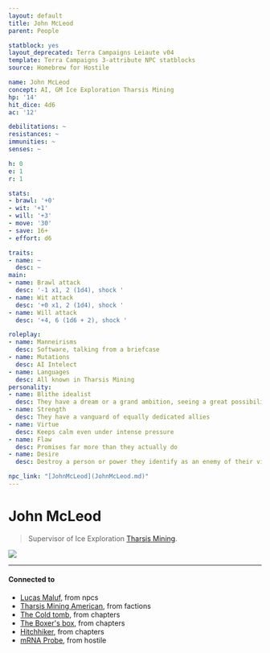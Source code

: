 ```yaml
---
layout: default
title: John McLeod
parent: People

statblock: yes
layout_deprecated: Terra Campaigns Leiaute v04
template: Terra Campaigns 3-attribute NPC statblocks
source: Homebrew for Hostile

name: John McLeod
concept: AI, GM Ice Exploration Tharsis Mining
hp: '14'
hit_dice: 4d6
ac: '12'

debilitations: ~
resistances: ~
immunities: ~
senses: ~

h: 0
e: 1
r: 1

stats:
- brawl: '+0'
- wit: '+1'
- will: '+3'
- move: '30'
- save: 16+
- effort: d6

traits:
- name: ~
  desc: ~
main:
- name: Brawl attack
  desc: '-1 x1, 2 (1d4), shock '
- name: Wit attack
  desc: '+0 x1, 2 (1d4), shock '
- name: Will attack
  desc: '+4, 6 (1d6 + 2), shock '

roleplay:
- name: Manneirisms
  desc: Software, talking from a briefcase
- name: Mutations
  desc: AI Intelect
- name: Languages
  desc: All known in Tharsis Mining
personality:
- name: Blithe idealist
  desc: They have a dream or a grand ambition, seeing a great possibility before them or a wonderful vision of how life could be. They are totally committed to this ideal; any failure of it is just evidence of a lack of determination or the sabotage of enemies. No price is too great and no obstacle to vast for their ideal to overcome.
- name: Strength
  desc: They have a vanguard of equally dedicated allies
- name: Virtue
  desc: Keeps calm even under intense pressure
- name: Flaw
  desc: Promises far more than they actually do
- name: Desire
  desc: Destroy a person or power they identify as an enemy of their vision

npc_link: "[JohnMcLeod](JohnMcLeod.md)"
---
```

# John McLeod

> Supervisor of Ice Exploration [Tharsis Mining](../factions/tharsisMining.md).

![](https://i.imgur.com/csVt4tj.png)

---
#### Connected to

<!-- QueryToSerialize: LIST without ID "["+ title + "](https://terra-campaigns.github.io/"+ regexreplace(file.path, ".md", "") + ")" + ", from " + regexreplace(file.folder, "hostile/", "") FROM ([[]]) OR outgoing([[]]) WHERE file.name != this.file.name AND file.name != "directory" AND file.name != "campaigns" SORT file.folder DESC -->
<!-- SerializedQuery: LIST without ID "["+ title + "](https://terra-campaigns.github.io/"+ regexreplace(file.path, ".md", "") + ")" + ", from " + regexreplace(file.folder, "hostile/", "") FROM ([[]]) OR outgoing([[]]) WHERE file.name != this.file.name AND file.name != "directory" AND file.name != "campaigns" SORT file.folder DESC -->
- [Lucas Maluf](https://terra-campaigns.github.io/hostile/npcs/LucasMaluf), from npcs
- [Tharsis Mining American](https://terra-campaigns.github.io/hostile/factions/tharsisMining), from factions
- [The Cold tomb](https://terra-campaigns.github.io/hostile/chapters/chap002), from chapters
- [The Boxer's box](https://terra-campaigns.github.io/hostile/chapters/chap005), from chapters
- [Hitchhiker](https://terra-campaigns.github.io/hostile/chapters/chap008), from chapters
- [mRNA Probe](https://terra-campaigns.github.io/hostile/mRNA), from hostile
<!-- SerializedQuery END -->
